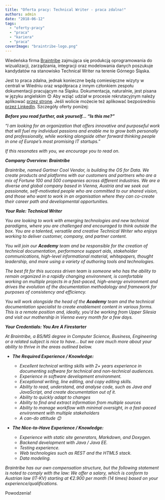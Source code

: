 ```yaml
---
title: "Oferta pracy: Technical Writer - praca zdalna!"
authors: admin
date: "2018-06-12"
tags:
  - "oferty-pracy"
  - "praca"
  - "kariera"
  - "praca"
coverImage: "braintribe-logo.png"
---
```


Wiedeńska firma [Braintribe](https://www.braintribe.com/) zajmująca się
produkcją oprogramowania do wizualizacji, zarządzania, integracji oraz
modelowania danych poszukuje kandydatów na stanowisko Technical Writer na
terenie Górnego Śląska.

Jest to praca zdalna, jednak konieczne będą comiesięczne wizyty w centrali w
Wiedniu oraz współpraca z innym członkiem zespołu dokumentacji pracującym na
Śląsku. Dokumentacja, naturalnie, jest pisana w języku angielskim 😊 Aby wziąć
udział w procesie rekrutacyjnym należy aplikować
[przez stronę](https://jobs.braintribe.com/). Jeśli wolicie możecie też
aplikować bezpośrednio
[przez LinkedIn](https://www.linkedin.com/jobs/view/723082597/). Szczegóły
oferty poniżej:

_**Before you read further, ask yourself… “Is this me?”**_

_“I am looking for an organization that offers innovative and purposeful work
that will fuel my individual passions and enable me to grow both personally and
professionally, while working alongside other forward thinking people in one of
Europe’s most promising IT startups.”_

_If this resonates with you, we encourage you to read on._

_**Company Overview: Braintribe**_

_Braintribe, named Gartner Cool Vendor, is building the OS for Data. We create
products and platforms with our customers and partners who are a mix of Fortune
100 and 500 companies across different industries. We are a diverse and global
company based in Vienna, Austria and we seek out passionate, self-motivated
people who are committed to our shared vision, and those who want to work in an
organisation where they can co-create their career path and developmental
opportunities._

_**Your Role: Technical Writer**_

_You are looking to work with emerging technologies and new technical paradigms,
where you are challenged and encouraged to think outside the box. You are a
talented, versatile and creative Technical Writer who enjoys working to deliver
customer, company, and partner content._

_You will join our **Academy** team and be responsible for the creation of
technical documentation, performance support aids, stakeholder communications,
high-level informational material, whitepapers, thought leadership, and more
using a variety of authoring tools and technologies._

_The best fit for this success driven team is someone who has the ability to
remain organized in a rapidly changing environment, is comfortable working on
multiple projects in a fast-paced, high-energy environment and drives the
evolution of the documentation methodology and framework for purposes of
consistency and efficiency._

_You will work alongside the head of the **Academy** team and the technical
documentation specialist to create enablement content in various forms. This is
a remote position and, ideally, you'd be working from Upper Silesia and visit
our mothership in Vienna every month for a few days._

_**Your Credentials: You Are A Firestarter**_

_At Braintribe, a BS/MS degree in Computer Science, Business, Engineering or a
related subject is nice to have… but we care much more about your ability to
thrive in the areas outlined below._

- _**The Required Experience / Knowledge:**_

  - _Excellent technical writing skills with 2+ years experience in documenting
    software for technical and non-technical audiences._
  - _Experience in software development environment._
  - _Exceptional writing, line editing, and copy editing skills._
  - _Ability to read, understand, and analyse code, such as Java and JavaScript,
    and create documentation out of it._
  - _Ability to quickly adapt to changes_
  - _Ability to find and extract information from multiple sources_
  - _Ability to manage workflow with minimal oversight, in a fast-paced
    environment with multiple stakeholders_
  - _A can-do attitude 😊_

- _**The Nice-to-Have Experience / Knowledge:**_
  - _Experience with static site generators, Markdown, and Doxygen._
  - _Backend development with Java / Java EE._
  - _Testing experience._
  - _Web technologies such as REST and the HTML5 stack._
  - _Data modeling._

_Braintribe has our own compensation structure, but the following statement is
noted to comply with the law: We offer a salary, which is conform to Austrian
law (IT-KV) starting at €2.900 per month (14 times) based on your
experience/qualifications._

Powodzenia!
